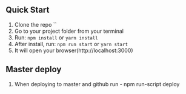 ## Quick Start

1.  Clone the repo ``
2.  Go to your project folder from your terminal
3.  Run: `npm install` or `yarn install`
4.  After install, run: `npm run start` or `yarn start`
5.  It will open your browser(http://localhost:3000)

## Master deploy
1. When deploying to master and github run - npm run-script deploy
